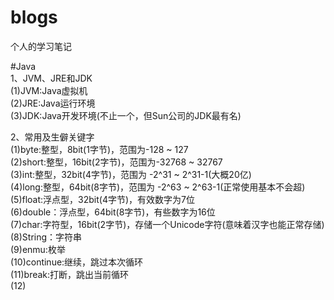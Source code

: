 # blogs  
个人的学习笔记  

#Java  
1、JVM、JRE和JDK  
(1)JVM:Java虚拟机  
(2)JRE:Java运行环境  
(3)JDK:Java开发环境(不止一个，但Sun公司的JDK最有名)

2、常用及生僻关键字  
(1)byte:整型，8bit(1字节)，范围为-128 ~ 127  
(2)short:整型，16bit(2字节)，范围为-32768 ~ 32767  
(3)int:整型，32bit(4字节)，范围为 -2^31 ~ 2^31-1(大概20亿)  
(4)long:整型，64bit(8字节)，范围为 -2^63 ~ 2^63-1(正常使用基本不会超)  
(5)float:浮点型，32bit(4字节)，有效数字为7位  
(6)double：浮点型，64bit(8字节)，有些数字为16位  
(7)char:字符型，16bit(2字节)，存储一个Unicode字符(意味着汉字也能正常存储)  
(8)String：字符串  
(9)enmu:枚举  
(10)continue:继续，跳过本次循环  
(11)break:打断，跳出当前循环  
(12)
